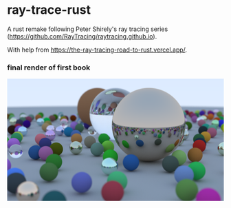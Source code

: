 # ray-trace-rust

A rust remake following Peter Shirely's ray tracing series (https://github.com/RayTracing/raytracing.github.io).

With help from https://the-ray-tracing-road-to-rust.vercel.app/.


### final render of first book

![](screenshots/ray_trace_weekend_book1_final_render.png)
